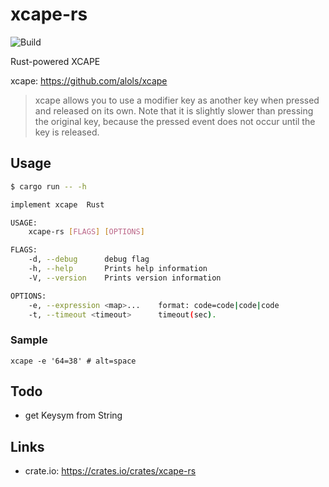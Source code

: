 # xcape-rs

![Build](https://github.com/hurou927/xcape-rs/workflows/test/badge.svg)

Rust-powered XCAPE

xcape: https://github.com/alols/xcape

> xcape allows you to use a modifier key as another key when pressed and released on its own. Note that it is slightly slower than pressing the original key, because the pressed event does not occur until the key is released.


## Usage

```sh
$ cargo run -- -h

implement xcape  Rust

USAGE:
    xcape-rs [FLAGS] [OPTIONS]

FLAGS:
    -d, --debug      debug flag
    -h, --help       Prints help information
    -V, --version    Prints version information

OPTIONS:
    -e, --expression <map>...    format: code=code|code|code
    -t, --timeout <timeout>      timeout(sec).

```


### Sample

`xcape -e '64=38' # alt=space`

## Todo

- get Keysym from String

## Links

- crate.io: https://crates.io/crates/xcape-rs

